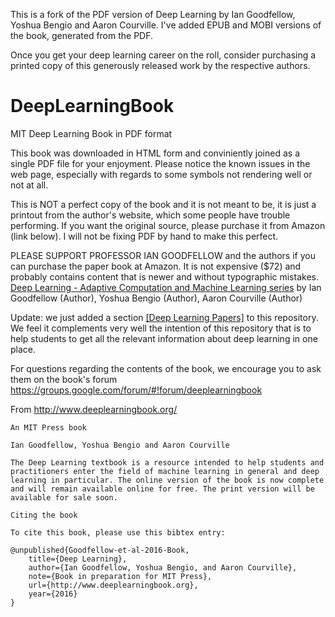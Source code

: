 This is a fork of the PDF version of Deep Learning by Ian Goodfellow, Yoshua Bengio and Aaron Courville. I've added EPUB and MOBI versions of the book, generated from the PDF.

Once you get your deep learning career on the roll, consider purchasing a printed copy of this generously released work by the respective authors.

# DeepLearningBook
MIT Deep Learning Book in PDF format

This book was downloaded in HTML form and conviniently joined as a single PDF file for your enjoyment. Please notice the known issues in the web page, especially with regards to some symbols not rendering well or not at all.

This is NOT a perfect copy of the book and it is not meant to be, it is just a printout from the author's website, which some people have trouble performing. If you want the original source, please purchase it from Amazon (link below). I will not be fixing PDF by hand to make this perfect.

PLEASE SUPPORT PROFESSOR IAN GOODFELLOW and the authors if you can purchase the paper book at Amazon. It is not expensive ($72) and probably contains content that is newer and without typographic mistakes.
[Deep Learning - Adaptive Computation and Machine Learning series](http://amzn.to/2qlQqZs) by Ian Goodfellow (Author), Yoshua Bengio  (Author), Aaron Courville  (Author)

Update: we just added a section [[Deep Learning Papers]](DeepLearningPapers.md) to this repository. We feel it complements very well the intention of this repository that is to help students to get all the relevant information about deep learning in one place.

For questions regarding the contents of the book, we encourage you to ask them on the book's forum 
https://groups.google.com/forum/#!forum/deeplearningbook

From http://www.deeplearningbook.org/

    An MIT Press book

    Ian Goodfellow, Yoshua Bengio and Aaron Courville

    The Deep Learning textbook is a resource intended to help students and practitioners enter the field of machine learning in general and deep learning in particular. The online version of the book is now complete and will remain available online for free. The print version will be available for sale soon.

    Citing the book

    To cite this book, please use this bibtex entry:

    @unpublished{Goodfellow-et-al-2016-Book,
        title={Deep Learning},
        author={Ian Goodfellow, Yoshua Bengio, and Aaron Courville},
        note={Book in preparation for MIT Press},
        url={http://www.deeplearningbook.org},
        year={2016}
    }
